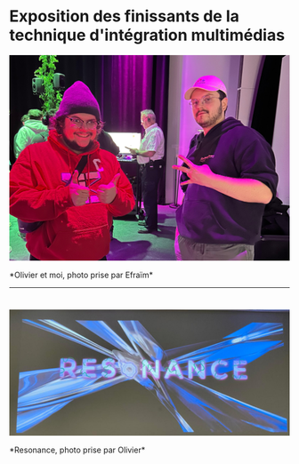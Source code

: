 # Exposition des finissants de la technique d'intégration multimédias

<p align="center">
  <img src="./photos/oli_moi.jpg">
</p>
*Olivier et moi, photo prise par Efraïm*

---

#

<p align="center">
  <img src="./photos/resonance.jpg">
</p>
*Resonance, photo prise par Olivier*
